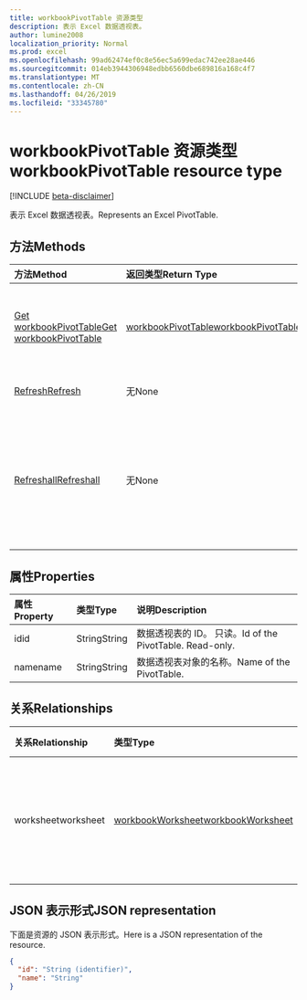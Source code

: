 ```yaml
---
title: workbookPivotTable 资源类型
description: 表示 Excel 数据透视表。
author: lumine2008
localization_priority: Normal
ms.prod: excel
ms.openlocfilehash: 99ad62474ef0c8e56ec5a699edac742ee28ae446
ms.sourcegitcommit: 014eb3944306948edbb6560dbe689816a168c4f7
ms.translationtype: MT
ms.contentlocale: zh-CN
ms.lasthandoff: 04/26/2019
ms.locfileid: "33345780"
---
```

# <a name="workbookpivottable-resource-type"></a><span data-ttu-id="aac50-103">workbookPivotTable 资源类型</span><span class="sxs-lookup"><span data-stu-id="aac50-103">workbookPivotTable resource type</span></span>

[!INCLUDE [beta-disclaimer](../../includes/beta-disclaimer.md)]

<span data-ttu-id="aac50-104">表示 Excel 数据透视表。</span><span class="sxs-lookup"><span data-stu-id="aac50-104">Represents an Excel PivotTable.</span></span>

## <a name="methods"></a><span data-ttu-id="aac50-105">方法</span><span class="sxs-lookup"><span data-stu-id="aac50-105">Methods</span></span>

| <span data-ttu-id="aac50-106">方法</span><span class="sxs-lookup"><span data-stu-id="aac50-106">Method</span></span>           | <span data-ttu-id="aac50-107">返回类型</span><span class="sxs-lookup"><span data-stu-id="aac50-107">Return Type</span></span>    |<span data-ttu-id="aac50-108">说明</span><span class="sxs-lookup"><span data-stu-id="aac50-108">Description</span></span>|
|:---------------|:--------|:----------|
|[<span data-ttu-id="aac50-109">Get workbookPivotTable</span><span class="sxs-lookup"><span data-stu-id="aac50-109">Get workbookPivotTable</span></span>](../api/workbookpivottable-get.md) | [<span data-ttu-id="aac50-110">workbookPivotTable</span><span class="sxs-lookup"><span data-stu-id="aac50-110">workbookPivotTable</span></span>](workbookpivottable.md) |<span data-ttu-id="aac50-111">读取 workbookPivotTable 对象的属性和关系。</span><span class="sxs-lookup"><span data-stu-id="aac50-111">Read properties and relationships of workbookPivotTable object.</span></span>|
|[<span data-ttu-id="aac50-112">Refresh</span><span class="sxs-lookup"><span data-stu-id="aac50-112">Refresh</span></span>](../api/workbookpivottable-refresh.md)|<span data-ttu-id="aac50-113">无</span><span class="sxs-lookup"><span data-stu-id="aac50-113">None</span></span>|<span data-ttu-id="aac50-114">刷新数据透视表。</span><span class="sxs-lookup"><span data-stu-id="aac50-114">Refreshes the PivotTable.</span></span> |
|[<span data-ttu-id="aac50-115">Refreshall</span><span class="sxs-lookup"><span data-stu-id="aac50-115">Refreshall</span></span>](../api/workbookpivottable-refreshall.md)|<span data-ttu-id="aac50-116">无</span><span class="sxs-lookup"><span data-stu-id="aac50-116">None</span></span>|<span data-ttu-id="aac50-p101">刷新给定工作表内的所有表。请注意，只能对数据透视表集合执行此操作。</span><span class="sxs-lookup"><span data-stu-id="aac50-p101">Refresh all tables within given worksheet. Note that this action is available only on the pivot table collection.</span></span>|

## <a name="properties"></a><span data-ttu-id="aac50-119">属性</span><span class="sxs-lookup"><span data-stu-id="aac50-119">Properties</span></span>
| <span data-ttu-id="aac50-120">属性</span><span class="sxs-lookup"><span data-stu-id="aac50-120">Property</span></span>     | <span data-ttu-id="aac50-121">类型</span><span class="sxs-lookup"><span data-stu-id="aac50-121">Type</span></span>   |<span data-ttu-id="aac50-122">说明</span><span class="sxs-lookup"><span data-stu-id="aac50-122">Description</span></span>|
|:---------------|:--------|:----------|
|<span data-ttu-id="aac50-123">id</span><span class="sxs-lookup"><span data-stu-id="aac50-123">id</span></span>|<span data-ttu-id="aac50-124">String</span><span class="sxs-lookup"><span data-stu-id="aac50-124">String</span></span>| <span data-ttu-id="aac50-p102">数据透视表的 ID。 只读。</span><span class="sxs-lookup"><span data-stu-id="aac50-p102">Id of the PivotTable.   Read-only.</span></span>|
|<span data-ttu-id="aac50-127">name</span><span class="sxs-lookup"><span data-stu-id="aac50-127">name</span></span>|<span data-ttu-id="aac50-128">String</span><span class="sxs-lookup"><span data-stu-id="aac50-128">String</span></span>|<span data-ttu-id="aac50-129">数据透视表对象的名称。</span><span class="sxs-lookup"><span data-stu-id="aac50-129">Name of the PivotTable.</span></span>    |

## <a name="relationships"></a><span data-ttu-id="aac50-130">关系</span><span class="sxs-lookup"><span data-stu-id="aac50-130">Relationships</span></span>
| <span data-ttu-id="aac50-131">关系</span><span class="sxs-lookup"><span data-stu-id="aac50-131">Relationship</span></span> | <span data-ttu-id="aac50-132">类型</span><span class="sxs-lookup"><span data-stu-id="aac50-132">Type</span></span>   |<span data-ttu-id="aac50-133">说明</span><span class="sxs-lookup"><span data-stu-id="aac50-133">Description</span></span>|
|:---------------|:--------|:----------|
|<span data-ttu-id="aac50-134">worksheet</span><span class="sxs-lookup"><span data-stu-id="aac50-134">worksheet</span></span>|[<span data-ttu-id="aac50-135">workbookWorksheet</span><span class="sxs-lookup"><span data-stu-id="aac50-135">workbookWorksheet</span></span>](workbookworksheet.md)| <span data-ttu-id="aac50-136">包含当前 PivotTable 对象的工作表。</span><span class="sxs-lookup"><span data-stu-id="aac50-136">The worksheet containing the current PivotTable.</span></span> <span data-ttu-id="aac50-137">只读。</span><span class="sxs-lookup"><span data-stu-id="aac50-137">Read-only.</span></span>   |

## <a name="json-representation"></a><span data-ttu-id="aac50-138">JSON 表示形式</span><span class="sxs-lookup"><span data-stu-id="aac50-138">JSON representation</span></span>
<span data-ttu-id="aac50-139">下面是资源的 JSON 表示形式。</span><span class="sxs-lookup"><span data-stu-id="aac50-139">Here is a JSON representation of the resource.</span></span>

<!-- {
  "blockType": "resource",
  "baseType": "microsoft.graph.entity",
  "optionalProperties": [

  ],
  "@odata.type": "microsoft.graph.workbookPivotTable"
}-->

```json
{
  "id": "String (identifier)",
  "name": "String"
}

```
